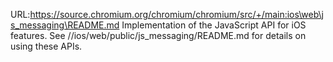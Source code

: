 URL:https://source.chromium.org/chromium/chromium/src/+/main:ios\web\js_messaging\README.md
Implementation of the JavaScript API for iOS features. See
//ios/web/public/js_messaging/README.md for details on using these APIs.